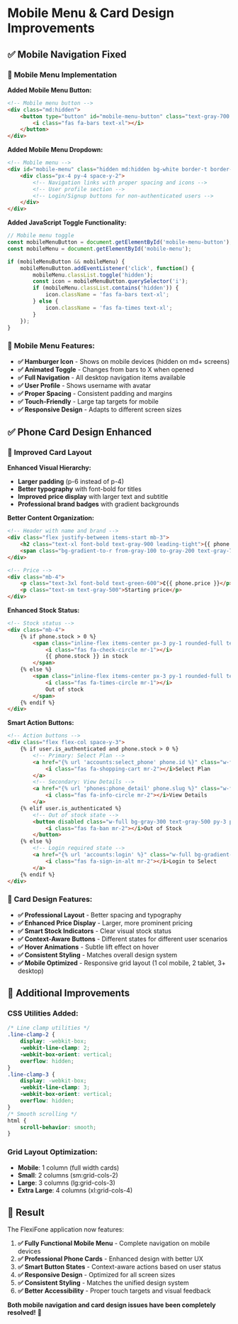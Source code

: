 # Mobile Menu & Card Design Improvements

## ✅ **Mobile Navigation Fixed**

### 🔧 **Mobile Menu Implementation**

**Added Mobile Menu Button:**
```html
<!-- Mobile menu button -->
<div class="md:hidden">
    <button type="button" id="mobile-menu-button" class="text-gray-700 hover:text-green-600 p-2 rounded-xl transition-colors">
        <i class="fas fa-bars text-xl"></i>
    </button>
</div>
```

**Added Mobile Menu Dropdown:**
```html
<!-- Mobile menu -->
<div id="mobile-menu" class="hidden md:hidden bg-white border-t border-gray-200 shadow-lg">
    <div class="px-4 py-4 space-y-2">
        <!-- Navigation links with proper spacing and icons -->
        <!-- User profile section -->
        <!-- Login/Signup buttons for non-authenticated users -->
    </div>
</div>
```

**Added JavaScript Toggle Functionality:**
```javascript
// Mobile menu toggle
const mobileMenuButton = document.getElementById('mobile-menu-button');
const mobileMenu = document.getElementById('mobile-menu');

if (mobileMenuButton && mobileMenu) {
    mobileMenuButton.addEventListener('click', function() {
        mobileMenu.classList.toggle('hidden');
        const icon = mobileMenuButton.querySelector('i');
        if (mobileMenu.classList.contains('hidden')) {
            icon.className = 'fas fa-bars text-xl';
        } else {
            icon.className = 'fas fa-times text-xl';
        }
    });
}
```

### 📱 **Mobile Menu Features:**

- **✅ Hamburger Icon** - Shows on mobile devices (hidden on md+ screens)
- **✅ Animated Toggle** - Changes from bars to X when opened
- **✅ Full Navigation** - All desktop navigation items available
- **✅ User Profile** - Shows username with avatar
- **✅ Proper Spacing** - Consistent padding and margins
- **✅ Touch-Friendly** - Large tap targets for mobile
- **✅ Responsive Design** - Adapts to different screen sizes

## ✅ **Phone Card Design Enhanced**

### 🎨 **Improved Card Layout**

**Enhanced Visual Hierarchy:**
- **Larger padding** (p-6 instead of p-4)
- **Better typography** with font-bold for titles
- **Improved price display** with larger text and subtitle
- **Professional brand badges** with gradient backgrounds

**Better Content Organization:**
```html
<!-- Header with name and brand -->
<div class="flex justify-between items-start mb-3">
    <h2 class="text-xl font-bold text-gray-900 leading-tight">{{ phone.name }}</h2>
    <span class="bg-gradient-to-r from-gray-100 to-gray-200 text-gray-700 text-xs font-semibold px-3 py-1 rounded-full">{{ phone.get_brand_display }}</span>
</div>

<!-- Price -->
<div class="mb-4">
    <p class="text-3xl font-bold text-green-600">₵{{ phone.price }}</p>
    <p class="text-sm text-gray-500">Starting price</p>
</div>
```

**Enhanced Stock Status:**
```html
<!-- Stock status -->
<div class="mb-4">
    {% if phone.stock > 0 %}
        <span class="inline-flex items-center px-3 py-1 rounded-full text-xs font-semibold bg-green-100 text-green-800">
            <i class="fas fa-check-circle mr-1"></i>
            {{ phone.stock }} in stock
        </span>
    {% else %}
        <span class="inline-flex items-center px-3 py-1 rounded-full text-xs font-semibold bg-red-100 text-red-800">
            <i class="fas fa-times-circle mr-1"></i>
            Out of stock
        </span>
    {% endif %}
</div>
```

**Smart Action Buttons:**
```html
<!-- Action buttons -->
<div class="flex flex-col space-y-3">
    {% if user.is_authenticated and phone.stock > 0 %}
        <!-- Primary: Select Plan -->
        <a href="{% url 'accounts:select_phone' phone.id %}" class="w-full bg-gradient-to-r from-green-600 to-green-700 hover:from-green-700 hover:to-green-800 text-white py-3 px-4 rounded-xl font-semibold text-center transition-all duration-200 shadow-lg transform hover:-translate-y-0.5">
            <i class="fas fa-shopping-cart mr-2"></i>Select Plan
        </a>
        <!-- Secondary: View Details -->
        <a href="{% url 'phones:phone_detail' phone.slug %}" class="w-full bg-white border-2 border-gray-200 hover:border-green-300 text-gray-700 hover:text-green-600 py-3 px-4 rounded-xl font-semibold text-center transition-all duration-200">
            <i class="fas fa-info-circle mr-2"></i>View Details
        </a>
    {% elif user.is_authenticated %}
        <!-- Out of stock state -->
        <button disabled class="w-full bg-gray-300 text-gray-500 py-3 px-4 rounded-xl font-semibold text-center cursor-not-allowed">
            <i class="fas fa-ban mr-2"></i>Out of Stock
        </button>
    {% else %}
        <!-- Login required state -->
        <a href="{% url 'accounts:login' %}" class="w-full bg-gradient-to-r from-green-600 to-green-700 hover:from-green-700 hover:to-green-800 text-white py-3 px-4 rounded-xl font-semibold text-center transition-all duration-200 shadow-lg">
            <i class="fas fa-sign-in-alt mr-2"></i>Login to Select
        </a>
    {% endif %}
</div>
```

### 🎯 **Card Design Features:**

- **✅ Professional Layout** - Better spacing and typography
- **✅ Enhanced Price Display** - Larger, more prominent pricing
- **✅ Smart Stock Indicators** - Clear visual stock status
- **✅ Context-Aware Buttons** - Different states for different user scenarios
- **✅ Hover Animations** - Subtle lift effect on hover
- **✅ Consistent Styling** - Matches overall design system
- **✅ Mobile Optimized** - Responsive grid layout (1 col mobile, 2 tablet, 3+ desktop)

## 🎨 **Additional Improvements**

### **CSS Utilities Added:**
```css
/* Line clamp utilities */
.line-clamp-2 {
    display: -webkit-box;
    -webkit-line-clamp: 2;
    -webkit-box-orient: vertical;
    overflow: hidden;
}
.line-clamp-3 {
    display: -webkit-box;
    -webkit-line-clamp: 3;
    -webkit-box-orient: vertical;
    overflow: hidden;
}
/* Smooth scrolling */
html {
    scroll-behavior: smooth;
}
```

### **Grid Layout Optimization:**
- **Mobile**: 1 column (full width cards)
- **Small**: 2 columns (sm:grid-cols-2)
- **Large**: 3 columns (lg:grid-cols-3)
- **Extra Large**: 4 columns (xl:grid-cols-4)

## 🚀 **Result**

The FlexiFone application now features:

1. **✅ Fully Functional Mobile Menu** - Complete navigation on mobile devices
2. **✅ Professional Phone Cards** - Enhanced design with better UX
3. **✅ Smart Button States** - Context-aware actions based on user status
4. **✅ Responsive Design** - Optimized for all screen sizes
5. **✅ Consistent Styling** - Matches the unified design system
6. **✅ Better Accessibility** - Proper touch targets and visual feedback

**Both mobile navigation and card design issues have been completely resolved!** 🎉
